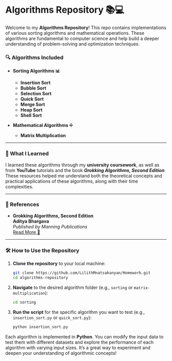 # **Algorithms Repository 📚💻**

Welcome to my **Algorithms Repository**! This repo contains implementations of various sorting algorithms and mathematical operations. These algorithms are fundamental to computer science and help build a deeper understanding of problem-solving and optimization techniques.

### **🔍 Algorithms Included**

- **Sorting Algorithms 📊**  
  - **Insertion Sort**  
  - **Bubble Sort**  
  - **Selection Sort**  
  - **Quick Sort**  
  - **Merge Sort**  
  - **Heap Sort**  
  - **Shell Sort**

- **Mathematical Algorithms ➗**  
  - **Matrix Multiplication**

---

### **📖 What I Learned**

I learned these algorithms through my **university coursework**, as well as from **YouTube** tutorials and the book **_Grokking Algorithms, Second Edition_**. These resources helped me understand both the theoretical concepts and practical applications of these algorithms, along with their time complexities.

---

### **🔗 References**

- **Grokking Algorithms, Second Edition**  
  **Aditya Bhargava**  
  _Published by Manning Publications_  
  [Read More 📘](https://www.oreilly.com/library/view/grokking-algorithms-second/9781633438538VE/)

---

### **🛠️ How to Use the Repository**

1. **Clone the repository** to your local machine:
   ```bash
   git clone https://github.com/LilithMnatsakanyan/Homework.git
   cd algorithms-repository
   ```

2. **Navigate** to the desired algorithm folder (e.g., `sorting` or `matrix-multiplication`):
   ```bash
   cd sorting
   ```

3. **Run the script** for the specific algorithm you want to test (e.g., `insertion_sort.py` or `quick_sort.py`):
   ```bash
   python insertion_sort.py
   ```

Each algorithm is implemented in **Python**. You can modify the input data to test them with different datasets and explore the performance of each algorithm with varying input sizes. It’s a great way to experiment and deepen your understanding of algorithmic concepts!
